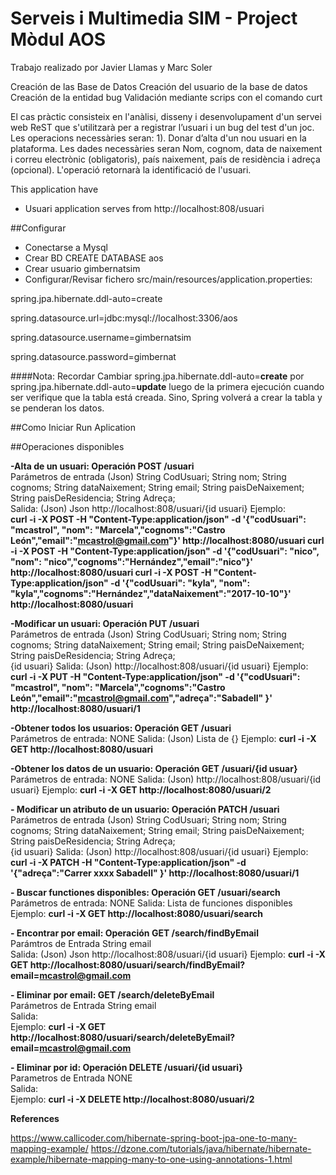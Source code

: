 # Serveis i Multimedia SIM - Project Mòdul AOS 

Trabajo realizado por Javier Llamas y Marc Soler

Creación de las Base de Datos
Creación del usuario de la base de datos
Creación de la entidad bug 
Validación mediante scrips con el comando curt



El cas pràctic consisteix en l'anàlisi, disseny i desenvolupament d'un servei web ReST que s'utilitzarà per a registrar l’usuari i un bug del test d'un joc. Les operacions necessàries seran: 1). Donar d’alta d'un nou usuari en la plataforma. Les dades necessàries seran Nom, cognom, data de naixement i correu electrònic (obligatoris), país naixement, país de residència i adreça (opcional). L'operació retornarà la identificació de l'usuari. 

This application have
* Usuari application serves from
http://localhost:808/usuari 

##Configurar
- Conectarse a Mysql
- Crear BD 
CREATE DATABASE aos
- Crear usuario gimbernatsim
- Configurar/Revisar fichero src/main/resources/application.properties:

spring.jpa.hibernate.ddl-auto=create

spring.datasource.url=jdbc:mysql://localhost:3306/aos

spring.datasource.username=gimbernatsim

spring.datasource.password=gimbernat

####Nota: Recordar
Cambiar spring.jpa.hibernate.ddl-auto=**create** por  
spring.jpa.hibernate.ddl-auto=**update** luego de la primera ejecución
cuando ser verifique que la tabla está creada. Sino, Spring volverá
a crear la tabla y se penderan los datos.

##Como Iniciar
    Run Aplication
    
##Operaciones disponibles

**-Alta de un usuari: Operación POST /usuari**		
	    Parámetros de entrada (Json)    String  CodUsuari;
                                        String  nom;
                                        String  cognoms;
                                        String  dataNaixement;
                                        String  email;
                                        String  paisDeNaixement;
                                        String  paisDeResidencia;
                                        String  Adreça;  
	    Salida:    (Json)               Json http://localhost:808/usuari/{id usuari} 
        Ejemplo:   
	     **curl -i -X POST -H "Content-Type:application/json" -d '{"codUsuari": "mcastrol", "nom": "Marcela","cognoms":"Castro León","email":"mcastrol@gmail.com"}' http://localhost:8080/usuari
	     curl -i -X POST -H "Content-Type:application/json" -d '{"codUsuari": "nico", "nom": "nico","cognoms":"Hernández","email":"nico"}' http://localhost:8080/usuari
         curl -i -X POST -H "Content-Type:application/json" -d '{"codUsuari": "kyla", "nom": "kyla","cognoms":"Hernández","dataNaixement":"2017-10-10"}' http://localhost:8080/usuari**

**-Modificar un usuari:  Operación PUT /usuari** 	
	    Parámetros de entrada (Json)    String  CodUsuari;
                                        String  nom;
                                        String  cognoms;
                                        String  dataNaixement;
                                        String  email;
                                        String  paisDeNaixement;
                                        String  paisDeResidencia;
                                        String  Adreça;  
                                        {id usuari}
	    Salida:    (Json)               http://localhost:808/usuari/{id usuari}
        Ejemplo: 
	     **curl -i -X PUT -H "Content-Type:application/json" -d '{"codUsuari": "mcastrol", "nom": "Marcela","cognoms":"Castro León","email":"mcastrol@gmail.com","adreça":"Sabadell" }' http://localhost:8080/usuari/1**

**-Obtener todos los usuarios: Operación GET /usuari**  	
        Parámetros de entrada: NONE	
        Salida:  (Json)                  Lista de  {<usuaris>}
        Ejemplo: 
        **curl -i -X GET http://localhost:8080/usuari**

**-Obtener los datos de un usuario: Operación GET /usuari/{id usuar}**  	
        Parámetros de entrada: NONE	
        Salida:    (Json)               http://localhost:808/usuari/{id usuari}
        Ejemplo: 
        **curl -i -X GET http://localhost:8080/usuari/2**
	
**- Modificar un atributo de un usuario: Operación PATCH /usuari** 
	    Parámetros de entrada (Json)    String  CodUsuari;
                                        String  nom;
                                        String  cognoms;
                                        String  dataNaixement;
                                        String  email;
                                        String  paisDeNaixement;
                                        String  paisDeResidencia;
                                        String  Adreça;  
                                        {id usuari}	
	    Salida:    (Json)               http://localhost:808/usuari/{id usuari}
        Ejemplo: 
        **curl -i -X PATCH -H "Content-Type:application/json" -d '{"adreça":"Carrer xxxx Sabadell" }' http://localhost:8080/usuari/1**

**- Buscar functiones disponibles: Operación GET /usuari/search**
        Parámetros de entrada: NONE	
        Salida:     Lista de funciones disponibles
        Ejemplo: 
        **curl -i -X GET http://localhost:8080/usuari/search**
                
**- Encontrar por email: Operación  GET /search/findByEmail** 	
        Parámtros de Entrada    String email 	
	    Salida:    (Json)               Json http://localhost:808/usuari/{id usuari}
        Ejemplo: **curl -i -X GET  http://localhost:8080/usuari/search/findByEmail?email=mcastrol@gmail.com**
        
**- Eliminar por email:   GET  /search/deleteByEmail**	
        Parámetros de Entrada    String email 	
	    Salida:     
        Ejemplo: **curl -i -X GET  http://localhost:8080/usuari/search/deleteByEmail?email=mcastrol@gmail.com**


**- Eliminar por id: Operación DELETE /usuari/{id usuari}** 	
        Parametros de Entrada    NONE 	
	    Salida:     
        Ejemplo: **curl -i -X DELETE  http://localhost:8080/usuari/2**



**References**

https://www.callicoder.com/hibernate-spring-boot-jpa-one-to-many-mapping-example/
https://dzone.com/tutorials/java/hibernate/hibernate-example/hibernate-mapping-many-to-one-using-annotations-1.html


